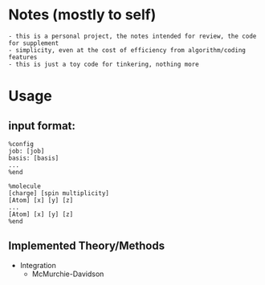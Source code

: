 # Notes (mostly to self)

```
- this is a personal project, the notes intended for review, the code for supplement
- simplicity, even at the cost of efficiency from algorithm/coding features
- this is just a toy code for tinkering, nothing more
```

# Usage

## input format:

```
%config
job: [job]
basis: [basis]
...
%end

%molecule
[charge] [spin multiplicity]
[Atom] [x] [y] [z]
...
[Atom] [x] [y] [z]
%end
```

## Implemented Theory/Methods
- Integration
	- McMurchie-Davidson 
